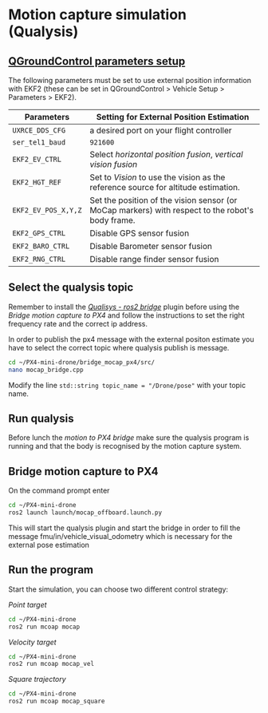 # Motion capture simulation (Qualysis)

## [QGroundControl parameters setup](https://docs.px4.io/main/en/ros/external_position_estimation.html#using-vision-or-motion-capture-systems-for-position-estimation)

The following parameters must be set to use external position information with EKF2 (these can be set in QGroundControl > Vehicle Setup > Parameters > EKF2).

|**Parameters** | **Setting for External Position Estimation** |
| --- | --- |
| `UXRCE_DDS_CFG`| a desired port on your flight controller|
| `ser_tel1_baud`| `921600`|
| `EKF2_EV_CTRL` | Select *horizontal position fusion*, *vertical vision fusion* |
| `EKF2_HGT_REF` | Set to *Vision* to use the vision as the reference source for altitude estimation. |
| `EKF2_EV_POS_X,Y,Z` | Set the position of the vision sensor (or MoCap markers) with respect to the robot's body frame. |
| `EKF2_GPS_CTRL`| Disable GPS sensor fusion|
| `EKF2_BARO_CTRL`| Disable Barometer sensor fusion|
| `EKF2_RNG_CTRL`| Disable range finder sensor fusion|

## Select the qualysis topic

Remember to install the *[Qualisys - ros2 bridge](plugins.md)* plugin before using the *Bridge motion capture to PX4* and follow the instructions to set the right frequency rate and the correct ip address.

In order to publish the px4 message with the external positon estimate you have to select the correct topic where qualysis publish is message.

```bash
cd ~/PX4-mini-drone/bridge_mocap_px4/src/
nano mocap_bridge.cpp
```

Modify the line ```std::string topic_name = "/Drone/pose"``` with your topic name.

## Run qualysis

Before lunch the *motion to PX4 bridge* make sure the qualysis program is running and that the body is recognised by the motion capture system.

## Bridge motion capture to PX4

On the command prompt enter

```bash
cd ~/PX4-mini-drone
ros2 launch launch/mocap_offboard.launch.py
```

This will start the qualysis plugin and start the bridge in order to fill the message fmu/in/vehicle_visual_odometry which is necessary for the external pose estimation

## Run the program

Start the simulation, you can choose two different control strategy:

*Point target*
  
```bash
cd ~/PX4-mini-drone
ros2 run mcoap mocap
```

*Velocity target*
  
```bash
cd ~/PX4-mini-drone
ros2 run mcoap mocap_vel
```

*Square trajectory*

```bash
cd ~/PX4-mini-drone
ros2 run mcoap mocap_square
```